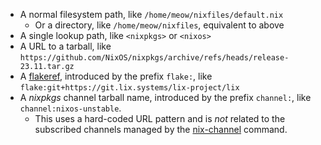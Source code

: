 <!--
  File-ish argument syntax summary.
  This file gets included into pages like nix-build.md and nix-instantiate.md, and each individual page that includes
  this also links to nix-build.md for the full explanation.
-->
- A normal filesystem path, like `/home/meow/nixfiles/default.nix`
  - Or a directory, like `/home/meow/nixfiles`, equivalent to above
- A single lookup path, like `<nixpkgs>` or `<nixos>`
- A URL to a tarball, like `https://github.com/NixOS/nixpkgs/archive/refs/heads/release-23.11.tar.gz`
- A [flakeref](@docroot@/command-ref/new-cli/nix3-flake.md#flake-references), introduced by the prefix `flake:`, like `flake:git+https://git.lix.systems/lix-project/lix`
- A *nixpkgs* channel tarball name, introduced by the prefix `channel:`, like `channel:nixos-unstable`.
  - This uses a hard-coded URL pattern and is *not* related to the subscribed channels managed by the [nix-channel](@docroot@/command-ref/nix-channel.md) command.
